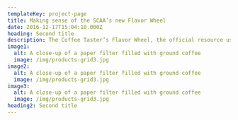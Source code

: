 ```yaml
---
templateKey: project-page
title: Making sense of the SCAA’s new Flavor Wheel
date: 2016-12-17T15:04:10.000Z
heading: Second title
description: The Coffee Taster’s Flavor Wheel, the official resource used by coffee tasters, has been revised for the first time this year.
image1:
  alt: A close-up of a paper filter filled with ground coffee
  image: /img/products-grid3.jpg
image2:
  alt: A close-up of a paper filter filled with ground coffee
  image: /img/products-grid3.jpg
image3:
  alt: A close-up of a paper filter filled with ground coffee
  image: /img/products-grid3.jpg
heading2: Second title
---
```

